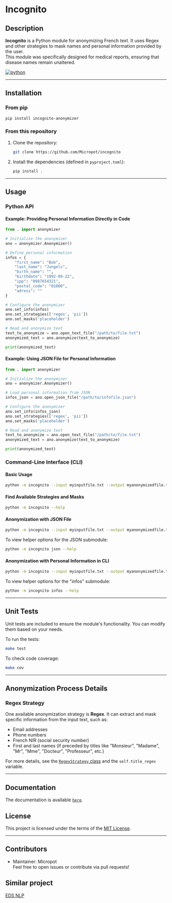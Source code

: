 
# Incognito

## Description
**Incognito** is a Python module for anonymizing French text. It uses Regex and other strategies to mask names and personal information provided by the user.  
This module was specifically designed for medical reports, ensuring that disease names remain unaltered.

[![python](https://img.shields.io/badge/Python-3.12-3776AB.svg?style=flat&logo=python&logoColor=white)](https://www.python.org)

---

## Installation
### From pip
```bash
pip install incognito-anonymizer
```
### From this repository
1. Clone the repository:
    ```bash
    git clone https://github.com/Micropot/incognito
    ```

2. Install the dependencies (defined in `pyproject.toml`):
    ```bash
    pip install .
    ```

---

## Usage

### Python API

#### Example: Providing Personal Information Directly in Code
```python
from . import anonymizer

# Initialize the anonymizer
ano = anonymizer.Anonymizer()

# Define personal information
infos = {
    "first_name": "Bob",
    "last_name": "Jungels",
    "birth_name": "",
    "birthdate": "1992-09-22",
    "ipp": "0987654321",
    "postal_code": "01000",
    "adress": ""
}

# Configure the anonymizer
ano.set_info(infos)
ano.set_strategies(['regex', 'pii'])
ano.set_masks('placeholder')

# Read and anonymize text
text_to_anonymize = ano.open_text_file("/path/to/file.txt")
anonymized_text = ano.anonymize(text_to_anonymize)

print(anonymized_text)
```

#### Example: Using JSON File for Personal Information
```python
from . import anonymizer

# Initialize the anonymizer
ano = anonymizer.Anonymizer()

# Load personal information from JSON
infos_json = ano.open_json_file("/path/to/infofile.json")

# Configure the anonymizer
ano.set_info(infos_json)
ano.set_strategies(['regex', 'pii'])
ano.set_masks('placeholder')

# Read and anonymize text
text_to_anonymize = ano.open_text_file("/path/to/file.txt")
anonymized_text = ano.anonymize(text_to_anonymize)

print(anonymized_text)
```

### Command-Line Interface (CLI)

#### Basic Usage
```bash
python -m incognito --input myinputfile.txt --output myanonymizedfile.txt --strategies mystrategies --mask mymasks
```

#### Find Available Strategies and Masks
```bash
python -m incognito --help
```

#### Anonymization with JSON File
```bash
python -m incognito --input myinputfile.txt --output myanonymizedfile.txt --strategies mystrategies --mask mymasks json --json myjsonfile.json
```

To view helper options for the JSON submodule:
```bash
python -m incognito json --help
```

#### Anonymization with Personal Information in CLI
```bash
python -m incognito --input myinputfile.txt --output myanonymizedfile.txt --strategies mystrategies --mask mymasks infos --first_name Bob --last_name Dylan --birthdate 1800-01-01 --ipp 0987654312 --postal_code 75001
```

To view helper options for the "infos" submodule:
```bash
python -m incognito infos --help
```

---

## Unit Tests

Unit tests are included to ensure the module's functionality. You can modify them based on your needs.

To run the tests:
```bash
make test
```

To check code coverage:
```bash
make cov
```

---

## Anonymization Process Details

### Regex Strategy
One available anonymization strategy is **Regex**. It can extract and mask specific information from the input text, such as:
- Email addresses
- Phone numbers
- French NIR (social security number)
- First and last names (if preceded by titles like "Monsieur", "Madame", "Mr", "Mme", "Docteur", "Professeur", etc.)

For more details, see the [`RegexStrategy` class](incognito/analyzer.py) and the `self.title_regex` variable.

---

## Documentation 
The documentation is available [`here`](https://micropot.github.io/incognito/).

## License

This project is licensed under the terms of the [MIT License](LICENSE).

---

## Contributors

- Maintainer: Micropot  
Feel free to open issues or contribute via pull requests!

## Similar project

 [EDS NLP](https://github.com/aphp/eds-pseudo/tree/main)


